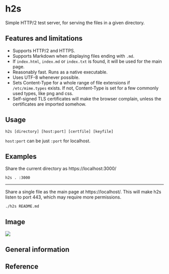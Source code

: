 # h2s

Simple HTTP/2 test server, for serving the files in a given directory.


Features and limitations
------------------------

* Supports HTTP/2 and HTTPS.
* Supports Markdown when displaying files ending with `.md`.
* If `index.html`, `index.md` or `index.txt` is found, it will be used for the main page.
* Reasonably fast. Runs as a native executable.
* Uses UTF-8 whenever possible.
* Sets Content-Type for a whole range of file extensions if `/etc/mime.types` exists. If not, Content-Type is set for a few commonly used types, like png and css.
* Self-signed TLS certificates will make the browser complain, unless the certificates are imported somehow.

Usage
-----

`h2s [directory] [host:port] [certfile] [keyfile]`

`host:port` can be just `:port` for localhost.

Examples
------------------------------

Share the current directory as https://localhost:3000/

`h2s . :3000`

---

Share a single file as the main page at https://localhost/. This will make h2s listen to port 443, which may require more permissions.

`./h2s README.md`

Image
------

<img src="https://raw.githubusercontent.com/sikang99/h2s/img/spdy-to-http2.png">

General information
-------------------


Reference
---------


